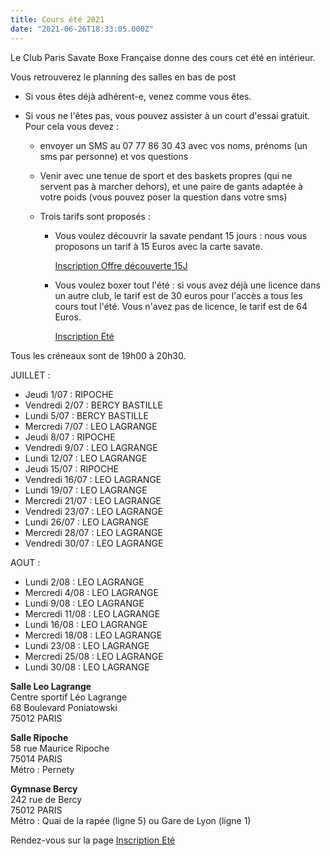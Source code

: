 ```yaml
---
title: Cours été 2021
date: "2021-06-26T18:33:05.000Z"
---
```



Le Club Paris Savate Boxe Française donne des cours cet été en intérieur.

Vous retrouverez le planning des salles en bas de post

- Si vous êtes déjà adhérent-e, venez comme vous êtes.

- Si vous ne l'êtes pas, vous pouvez assister à un court d'essai gratuit. 
Pour cela vous devez :
    - envoyer un SMS au 07 77 86 30 43 avec vos noms, prénoms (un sms par personne) et vos questions
     
    - Venir avec une tenue de sport et des baskets propres (qui ne servent pas à marcher dehors), et une paire de gants adaptée à votre poids (vous pouvez poser la question dans votre sms)

    - Trois tarifs sont proposés :
        -  Vous voulez découvrir la savate pendant 15 jours : nous vous proposons un tarif à 15 Euros avec la carte savate.

            [Inscription Offre découverte 15J](https://www.helloasso.com/associations/psbf-paris-savate-boxe-francaise/adhesions/inscription-ete-1)

        - Vous voulez boxer tout l'été : si vous avez déjà une licence dans un autre club, le tarif est de 30 euros pour l'accès a tous les cours tout l'été. Vous n'avez pas de licence, le tarif est de 64 Euros.

            [Inscription Eté](https://www.helloasso.com/associations/psbf-paris-savate-boxe-francaise/adhesions/inscription-ete)

Tous les créneaux sont de 19h00 à 20h30.

JUILLET : 
- Jeudi 1/07 : RIPOCHE
- Vendredi 2/07 : BERCY BASTILLE
- Lundi 5/07 : BERCY BASTILLE
- Mercredi 7/07 : LEO LAGRANGE
- Jeudi 8/07 : RIPOCHE
- Vendredi 9/07 : LEO LAGRANGE
- Lundi 12/07 : LEO LAGRANGE
- Jeudi 15/07 : RIPOCHE
- Vendredi 16/07 : LEO LAGRANGE
- Lundi 19/07 : LEO LAGRANGE
- Mercredi 21/07 : LEO LAGRANGE
- Vendredi 23/07 : LEO LAGRANGE
- Lundi 26/07 : LEO LAGRANGE
- Mercredi 28/07 : LEO LAGRANGE
- Vendredi 30/07 : LEO LAGRANGE

AOUT :
- Lundi 2/08 : LEO LAGRANGE 
- Mercredi 4/08 : LEO LAGRANGE
- Lundi 9/08 : LEO LAGRANGE
- Mercredi 11/08 : LEO LAGRANGE
- Lundi 16/08 : LEO LAGRANGE
- Mercredi 18/08 : LEO LAGRANGE
- Lundi 23/08 : LEO LAGRANGE
- Mercredi 25/08 : LEO LAGRANGE
- Lundi 30/08 : LEO LAGRANGE

**Salle Leo Lagrange**\
Centre sportif Léo Lagrange\
68 Boulevard Poniatowski\
75012 PARIS

**Salle Ripoche**\
58 rue Maurice Ripoche\
75014 PARIS\
Métro : Pernety

**Gymnase Bercy**\
242 rue de Bercy\
75012 PARIS\
Métro : Quai de la rapée (ligne 5) ou Gare de Lyon (ligne 1)

Rendez-vous sur la page [Inscription Eté](https://www.helloasso.com/associations/psbf-paris-savate-boxe-francaise/adhesions/inscription-ete)

